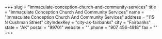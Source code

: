+++
slug = "immaculate-conception-church-and-community-services"
title = "Immaculate Conception Church And Community Services"
name = "Immaculate Conception Church And Community Services"
address = "115 N Cushman Street"
cityIndexKey = "city-ak-fairbanks"
city = "Fairbanks"
state = "AK"
postal = "99701"
website = ""
phone = "907 456-4918"
fax = ""
+++
